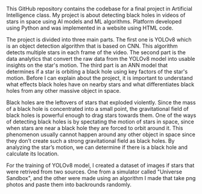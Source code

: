 This GitHub repository contains the codebase for a final project in Artificial Intelligence class. My project is about detecting black holes in videos of stars in space using AI models and ML algorithms.
Platform developed using Python and was implemented in a website using HTML code. 

The project is divided into three main parts. The first one is YOLOv8 which is an object detection algorithm that is based on CNN. This algorithm detects multiple stars in each frame of the video. The second part is the data analytics that convert the raw data from the YOLOv8 model into usable insights on the star's motion. The third part is an ANN model that determines if a star is orbiting a black hole using key factors of the star's motion. Before I can explain about the project, it is important to understand what effects black holes have on nearby stars and what differentiates black holes from any other massive object in space.

Black holes are the leftovers of stars that exploded violently. Since the mass of a black hole is concentrated into a small point, the gravitational field of black holes is powerful enough to drag stars towards them. One of the ways of detecting black holes is by spectating the motion of stars in space, since when stars are near a black hole they are forced to orbit around it. This phenomenon usually cannot happen around any other object in space since they don’t create such a strong gravitational field as black holes. By analyzing the star’s motion, we can determine if there is a black hole and calculate its location.

For the training of YOLOv8 model, I created a dataset of images if stars that were retrived from two sources. One from a simulator called "Universe Sandbox", and the other were made using an algorithm I made that take png photos and paste them into backrounds randomly. 



